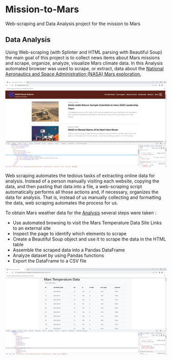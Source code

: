 # Mission-to-Mars
Web-scraping and Data Analysis project for the mission to Mars

## Data Analysis 

Using Web-scraping (with Splinter and HTML parsing with Beautiful Soup) the main goal of this project is to collect news items about Mars missions and scrape, organize, analyze, visualize Mars climate data.
In this Analysis automated browser was used to scrape, or extract, data about the [National Aeronautics and Space Administration (NASA) Mars exploration.](https://github.com/MilosPopov007/-Mission-to-Mars-/blob/main/part_1_mars_news.ipynb)





![This is an image](https://github.com/MilosPopov007/-Mission-to-Mars-/blob/main/Mars_scraping%20.png)


Web scraping automates the tedious tasks of extracting online data for analysis. Instead of a person manually visiting each website, copying the data, and then pasting that data into a file, a web-scraping script automatically performs all those actions and, if necessary, organizes the data for analysis. That is, instead of us manually collecting and formatting the data, web scraping automates the process for us. 

To obtain Mars weather data for the  [Analysis](https://github.com/MilosPopov007/-Mission-to-Mars-/blob/main/part_2_mars_weather.ipynb) several steps were taken :

*  Use automated browsing to visit the Mars Temperature Data Site Links to an external site
*  Inspect the page to identify which elements to scrape
*  Create a Beautiful Soup object and use it to scrape the data in the HTML table
*  Assemble the scraped data into a Pandas DataFrame
*  Analyze dataset by using Pandas functions
*  Export the DataFrame to a CSV file


![This is an image](https://github.com/MilosPopov007/-Mission-to-Mars-/blob/main/Mars_table.png)



